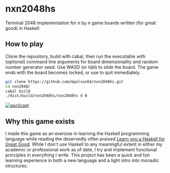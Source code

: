 # nxn2048hs
Terminal 2048 implementation for n by n game boards written (for great good) in Haskell.

## How to play
Clone the repository, build with cabal, then run the executable with (optional) command line arguments for board dimensionality and random number generator seed.
Use WASD (or hjkl) <ENTER> to slide the board.
The game ends with the board becomes locked, or use <ctrl-c> to quit immediately.

```bash
git clone https://github.com/mpolson64/nxn2048hs.git
cd nxn2048/
cabal build
./dist/build/nxn2048hs/nxn2048hs 4 0
```
[![asciicast](https://asciinema.org/a/FsYeOHg3bWWFExsl8Gs77SXMl.svg)](https://asciinema.org/a/FsYeOHg3bWWFExsl8Gs77SXMl)

## Why this game exists
I made this game as an exersise in learning the Haskell programming language while reading the deservedly often praised [Learn you a Haskell for Great Good](http://learnyouahaskell.com/).
While I don't use Haskell to any meaningful extent in either my academic or professional work as of date, I try and implement functional principles in everything I write. This project has been a quick and fun learning experience in both a new language and a light intro into monadic structures.
